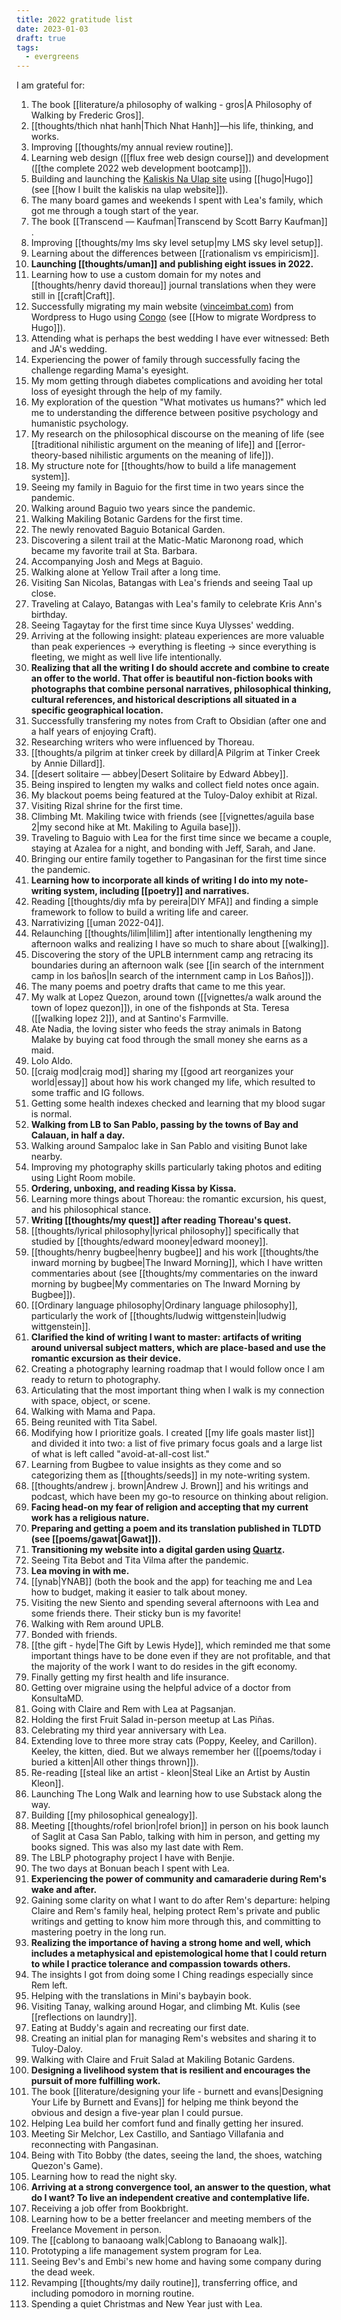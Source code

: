 ```yaml
---
title: 2022 gratitude list
date: 2023-01-03
draft: true
tags:
  - evergreens
---
```

I am grateful for:

1. The book [[literature/a philosophy of walking - gros|A Philosophy of Walking by Frederic Gros]].
2. [[thoughts/thich nhat hanh|Thich Nhat Hanh]]—his life, thinking, and works.
3. Improving [[thoughts/my annual review routine]].
4. Learning web design ([[flux free web design course]]) and development ([[the complete 2022 web development bootcamp]]).
5. Building and launching the [Kaliskis Na Ulap site](https://kaliskisnaulap.com/) using [[hugo|Hugo]] (see [[how I built the kaliskis na ulap website]]).
6. The many board games and weekends I spent with Lea's family, which got me through a tough start of the year.
7. The book [[Transcend — Kaufman|Transcend by Scott Barry Kaufman]] .
8. Improving [[thoughts/my lms sky level setup|my LMS sky level setup]].
9. Learning about the differences between [[rationalism vs empiricism]].
10. **Launching [[thoughts/uman]] and publishing eight issues in 2022.**
11. Learning how to use a custom domain for my notes and [[thoughts/henry david thoreau]] journal translations when they were still in [[craft|Craft]].
12. Successfully migrating my main website ([vinceimbat.com](https://vinceimbat.com/)) from Wordpress to Hugo using [Congo](https://jpanther.github.io/congo/)  (see [[How to migrate Wordpress to Hugo]]).
13.  Attending what is perhaps the best wedding I have ever witnessed: Beth and JA's wedding.
14. Experiencing the power of family through successfully facing the challenge regarding Mama's eyesight.
15. My mom getting through diabetes complications and avoiding her total loss of eyesight through the help of my family.
16. My exploration of the question "What motivates us humans?" which led me to understanding the difference between positive psychology and humanistic psychology.
17. My research on the philosophical discourse on the meaning of life (see [[traditional nihilistic argument on the meaning of life]] and [[error-theory-based nihilistic arguments on the meaning of life]]).
18. My structure note for [[thoughts/how to build a life management system]].
19. Seeing my family in Baguio for the first time in two years since the pandemic.
20. Walking around Baguio two years since the pandemic.
21. Walking Makiling Botanic Gardens for the first time.
22. The newly renovated Baguio Botanical Garden.
23. Discovering a silent trail at the Matic-Matic Maronong road, which became my favorite trail at Sta. Barbara.
24. Accompanying Josh and Megs at Baguio.
25. Walking alone at Yellow Trail after a long time.
26. Visiting San Nicolas, Batangas with Lea's friends and seeing Taal up close.
27. Traveling at Calayo, Batangas with Lea's family to celebrate Kris Ann's birthday.
28. Seeing Tagaytay for the first time since Kuya Ulysses' wedding.
29. Arriving at the following insight: plateau experiences are more valuable than peak experiences -> everything is fleeting -> since everything is fleeting, we might as well live life intentionally.
30. **Realizing that all the writing I do should accrete and combine to create an offer to the world. That offer is beautiful non-fiction books with photographs that combine personal narratives, philosophical thinking, cultural references, and historical descriptions all situated in a specific geographical location.**
31. Successfully transfering my notes from Craft to Obsidian (after one and a half years of enjoying Craft).
32. Researching writers who were influenced by Thoreau.
33. [[thoughts/a pilgrim at tinker creek by dillard|A Pilgrim at Tinker Creek by Annie Dillard]].
34. [[desert solitaire — abbey|Desert Solitaire by Edward Abbey]].
35. Being inspired to lengten my walks and collect field notes once again.
36. My blackout poems being featured at the Tuloy-Daloy exhibit at Rizal.
37. Visiting Rizal shrine for the first time.
38. Climbing Mt. Makiling twice with friends (see [[vignettes/aguila base 2|my second hike at Mt. Makiling to Aguila base]]).
39. Traveling to Baguio with Lea for the first time since we became a couple, staying at Azalea for a night, and bonding with Jeff, Sarah, and Jane.
40. Bringing our entire family together to Pangasinan for the first time since the pandemic.
41. **Learning how to incorporate all kinds of writing I do into my note-writing system, including [[poetry]] and narratives.**
42. Reading [[thoughts/diy mfa by pereira|DIY MFA]] and finding a simple framework to follow to build a writing life and career.
43. Narrativizing [[uman 2022-04]].
44. Relaunching [[thoughts/lilim|lilim]] after intentionally lengthening my afternoon walks and realizing I have so much to share about [[walking]].
45. Discovering the story of the UPLB internment camp ang retracing its boundaries during an afternoon walk (see [[in search of the internment camp in los baños|In search of the internment camp in Los Baños]]). 
46. The many poems and poetry drafts that came to me this year.
47. My walk at Lopez Quezon, around town ([[vignettes/a walk around the town of lopez quezon]]), in one of the fishponds at Sta. Teresa ([[walking lopez 2]]), and at Santino's Farmville.
48. Ate Nadia, the loving sister who feeds the stray animals in Batong Malake by buying cat food through the small money she earns as a maid.
49. Lolo Aldo.
50. [[craig mod|craig mod]] sharing my [[good art reorganizes your world|essay]] about how his work changed my life, which resulted to some traffic and IG follows.
51. Getting some health indexes checked and learning that my blood sugar is normal.
52. **Walking from LB to San Pablo, passing by the towns of Bay and Calauan, in half a day.**
53. Walking around Sampaloc lake in San Pablo and visiting Bunot lake nearby.
54. Improving my photography skills particularly taking photos and editing using Light Room mobile.
55. **Ordering, unboxing, and reading Kissa by Kissa.**
56. Learning more things about Thoreau: the romantic excursion, his quest, and his philosophical stance.
57. **Writing [[thoughts/my quest]] after reading Thoreau's quest.**
58. [[thoughts/lyrical philosophy|lyrical philosophy]] specifically that studied by [[thoughts/edward mooney|edward mooney]].
59. [[thoughts/henry bugbee|henry bugbee]] and his work [[thoughts/the inward morning by bugbee|The Inward Morning]], which I have written commentaries about (see [[thoughts/my commentaries on the inward morning by bugbee|My commentaries on The Inward Morning by Bugbee]]).
60. [[Ordinary language philosophy|Ordinary language philosophy]], particularly the work of [[thoughts/ludwig wittgenstein|ludwig wittgenstein]].
61. **Clarified the kind of writing I want to master: artifacts of writing around universal subject matters, which are place-based and use the romantic excursion as their device.**
62. Creating a photography learning roadmap that I would follow once I am ready to return to photography.
63. Articulating that the most important thing when I walk is my connection with space, object, or scene.
64. Walking with Mama and Papa.
65. Being reunited with Tita Sabel.
66. Modifying how I prioritize goals. I created [[my life goals master list]] and divided it into two: a list of five primary focus goals and a large list of what is left called "avoid-at-all-cost list."
67. Learning from Bugbee to value insights as they come and so categorizing them as [[thoughts/seeds]] in my note-writing system.
68. [[thoughts/andrew j. brown|Andrew J. Brown]] and his writings and podcast, which have been my go-to resource on thinking about religion.
69. **Facing head-on my fear of religion and accepting that my current work has a religious nature.**
70. **Preparing and getting a poem and its translation published in TLDTD (see [[poems/gawat|Gawat]]).**
71. **Transitioning my website into a digital garden using [Quartz](https://quartz.jzhao.xyz/).**
72. Seeing Tita Bebot and Tita Vilma after the pandemic.
73. **Lea moving in with me.**
74. [[ynab|YNAB]] (both the book and the app) for teaching me and Lea how to budget, making it easier to talk about money.
75. Visiting the new Siento and spending several afternoons with Lea and some friends there. Their sticky bun is my favorite!
77. Walking with Rem around UPLB.
78. Bonded with friends.
79. [[the gift - hyde|The Gift by Lewis Hyde]], which reminded me that some important things have to be done even if they are not profitable, and that the majority of the work I want to do resides in the gift economy.
80. Finally getting my first health and life insurance.
81. Getting over migraine using the helpful advice of a doctor from KonsultaMD.
82. Going with Claire and Rem with Lea at Pagsanjan.
83. Holding the first Fruit Salad in-person meetup at Las Piñas.
84. Celebrating my third year anniversary with Lea.
85. Extending love to three more stray cats (Poppy, Keeley, and Carillon). Keeley, the kitten, died. But we always remember her ([[poems/today i buried a kitten|All other things thrown]]).
86. Re-reading [[steal like an artist - kleon|Steal Like an Artist by Austin Kleon]].
87. Launching The Long Walk and learning how to use Substack along the way.
88. Building [[my philosophical genealogy]].
89. Meeting [[thoughts/rofel brion|rofel brion]] in person on his book launch of Saglit at Casa San Pablo, talking with him in person, and getting my books signed. This was also my last date with Rem.
90. The LBLP photography project I have with Benjie.
91. The two days at Bonuan beach I spent with Lea.
92. **Experiencing the power of community and camaraderie during Rem's wake and after.**
93. Gaining some clarity on what I want to do after Rem's departure: helping Claire and Rem's family heal, helping protect Rem's private and public writings and getting to know him more through this, and committing to mastering poetry in the long run.
94. **Realizing the importance of having a strong home and well, which includes a metaphysical and epistemological home that I could return to while I practice tolerance and compassion towards others.**
95. The insights I got from doing some I Ching readings especially since Rem left.
96. Helping with the translations in Mini's baybayin book.
97. Visiting Tanay, walking around Hogar, and climbing Mt. Kulis (see [[reflections on laundry]].
98. Eating at Buddy's again and recreating our first date.
99. Creating an initial plan for managing Rem's websites and sharing it to Tuloy-Daloy.
100. Walking with Claire and Fruit Salad at Makiling Botanic Gardens.
101. **Designing a livelihood system that is resilient and encourages the pursuit of more fulfilling work.**
102. The book [[literature/designing your life - burnett and evans|Designing Your Life by Burnett and Evans]] for helping me think beyond the obvious and design a five-year plan I could pursue.
103. Helping Lea build her comfort fund and finally getting her insured.
104. Meeting Sir Melchor, Lex Castillo, and Santiago Villafania and reconnecting with Pangasinan.
105. Being with Tito Bobby (the dates, seeing the land, the shoes, watching Quezon's Game).
106. Learning how to read the night sky.
107. **Arriving at a strong convergence tool, an answer to the question, what do I want? To live an independent creative and contemplative life.**
108. Receiving a job offer from Bookbright.
109. Learning how to be a better freelancer and meeting members of the Freelance Movement in person.
110. The [[cablong to banaoang walk|Cablong to Banaoang walk]].
111. Prototyping a life management system program for Lea.
112. Seeing Bev's and Embi's new home and having some company during the dead week.
113. Revamping [[thoughts/my daily routine]], transferring office, and including pomodoro in morning routine.
114. Spending a quiet Christmas and New Year just with Lea.